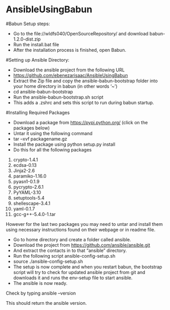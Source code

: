 # AnsibleUsingBabun
#Babun Setup steps:
* Go to the file://wldfs040/OpenSourceRepository/  and download babun-1.2.0-dist.zip
* Run the install.bat file
* After the installation process is finished, open Babun.

#Setting up Ansible Directory:
* Download the ansible project from the following URL 
* https://github.com/ebenezarisaac/AnsibleUsingBabun
* Extract the Zip file and copy the ansible-babun-bootstrap folder into your home directory in babun (in other words ‘~’)
* cd ansible-babun-bootstrap
* Run the ansible-babun-bootstrap.sh script
* This adds a .zshrc and sets this script to run during babun startup.

#Installing Required Packages

* Download a package from https://pypi.python.org/ (click on the packages below)
* Untar it using the following command 
* tar –xvf packagename.gz
* Install the package using python setup.py install
* Do this for all the following packages

1.	crypto-1.4.1
2.	ecdsa-0.13
3.	Jinja2-2.6
4.	paramiko-1.16.0
5.	pyasn1-0.1.9
6.	pycrypto-2.6.1
7.	PyYAML-3.10
8.	setuptools-5.4
9.	shellescape-3.4.1
10.	yaml-0.1.7
11.	gcc-g++-5.4.0-1.tar

However for the last two packages you may need to untar and install them using necessary instructions found on their webpage or in readme file.

* Go to home directory and create a folder called ansible.
* Download the project from https://github.com/ansible/ansible.git 
* And extract the contacts in to that “ansible” directory.
* Run the following script ansible-config-setup.sh
* source ./ansible-config-setup.sh
* The setup is now complete and when you restart babun, the bootstrap script will try to check for updated ansible project from git and downloads it and runs the env-setup file to start ansible.
* The ansible is now ready.

Check by typing 
ansible –version

This should return the ansible version.

